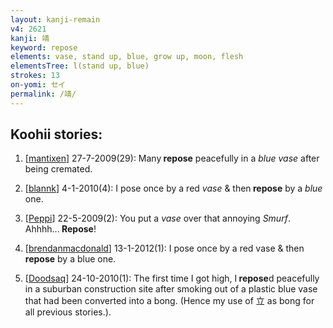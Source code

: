 ```yaml
---
layout: kanji-remain
v4: 2621
kanji: 靖
keyword: repose
elements: vase, stand up, blue, grow up, moon, flesh
elementsTree: l(stand up, blue)
strokes: 13
on-yomi: セイ
permalink: /靖/
---
```


## Koohii stories: 

1) [<a href="http://kanji.koohii.com/profile/mantixen">mantixen</a>] 27-7-2009(29): Many<strong> repose</strong> peacefully in a <em>blue vase</em> after being cremated.

2) [<a href="http://kanji.koohii.com/profile/blannk">blannk</a>] 4-1-2010(4): I pose once by a red <em>vase</em> &amp; then<strong> repose</strong> by a <em>blue</em> one.

3) [<a href="http://kanji.koohii.com/profile/Peppi">Peppi</a>] 22-5-2009(2): You put a <em>vase</em> over that annoying <em>Smurf</em>. Ahhhh...<strong> Repose</strong>!

4) [<a href="http://kanji.koohii.com/profile/brendanmacdonald">brendanmacdonald</a>] 13-1-2012(1): I pose once by a red vase &amp; then<strong> repose</strong> by a blue one.

5) [<a href="http://kanji.koohii.com/profile/Doodsaq">Doodsaq</a>] 24-10-2010(1): The first time I got high, I<strong> repose</strong>d peacefully in a suburban construction site after smoking out of a plastic blue vase that had been converted into a bong. (Hence my use of 立 as bong for all previous stories.).

